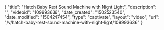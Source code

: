 {
    "title": "Hatch Baby Rest Sound Machine with Night Light",
    "description": "",
    "videoid": "109993636",
    "date_created": "1502523540",
    "date_modified": "1504247454",
    "type": "captivate",
    "layout": "video",
    "url": "\/v\/hatch-baby-rest-sound-machine-with-night-light\/109993636"
}